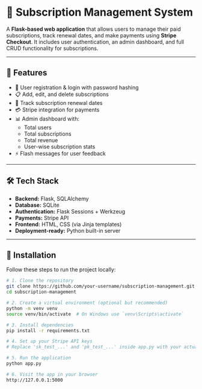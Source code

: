 # 🧾 Subscription Management System

A **Flask-based web application** that allows users to manage their paid subscriptions, track renewal dates, and make payments using **Stripe Checkout**. It includes user authentication, an admin dashboard, and full CRUD functionality for subscriptions.

---

## 🚀 Features

- 🔐 User registration & login with password hashing
- 📋 Add, edit, and delete subscriptions
- 📅 Track subscription renewal dates
- 💳 Stripe integration for payments
- 📊 Admin dashboard with:
  - Total users
  - Total subscriptions
  - Total revenue
  - User-wise subscription stats
- ⚡ Flash messages for user feedback

---

## 🛠 Tech Stack

- **Backend:** Flask, SQLAlchemy
- **Database:** SQLite
- **Authentication:** Flask Sessions + Werkzeug
- **Payments:** Stripe API
- **Frontend:** HTML, CSS (via Jinja templates)
- **Deployment-ready:** Python built-in server

---

## 🔧 Installation

Follow these steps to run the project locally:

```bash
# 1. Clone the repository
git clone https://github.com/your-username/subscription-management.git
cd subscription-management

# 2. Create a virtual environment (optional but recommended)
python -m venv venv
source venv/bin/activate  # On Windows use `venv\Scripts\activate`

# 3. Install dependencies
pip install -r requirements.txt

# 4. Set up your Stripe API keys
# Replace 'sk_test_...' and 'pk_test_...' inside app.py with your actual keys

# 5. Run the application
python app.py

# 6. Visit the app in your browser
http://127.0.0.1:5000


